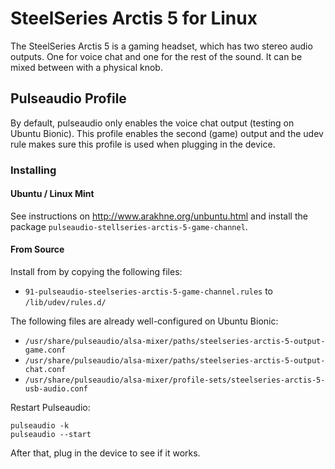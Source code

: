 # SteelSeries Arctis 5 for Linux

 
The SteelSeries Arctis 5 is a gaming headset, which has two stereo audio outputs. One for voice chat and one for the rest of the sound. It can be mixed between with a physical knob.


## Pulseaudio Profile

By default, pulseaudio only enables the voice chat output (testing on Ubuntu Bionic). This profile enables the second (game) output and the udev rule makes sure this profile is used when plugging in the device.


### Installing


#### Ubuntu / Linux Mint

See instructions on http://www.arakhne.org/unbuntu.html and install the package `pulseaudio-stellseries-arctis-5-game-channel`.

#### From Source

Install from by copying the following files:

* `91-pulseaudio-steelseries-arctis-5-game-channel.rules` to `/lib/udev/rules.d/`


The following files are already well-configured on Ubuntu Bionic:

* `/usr/share/pulseaudio/alsa-mixer/paths/steelseries-arctis-5-output-game.conf`
* `/usr/share/pulseaudio/alsa-mixer/paths/steelseries-arctis-5-output-chat.conf`
* `/usr/share/pulseaudio/alsa-mixer/profile-sets/steelseries-arctis-5-usb-audio.conf`


Restart Pulseaudio:

	pulseaudio -k
	pulseaudio --start


After that, plug in the device to see if it works.

